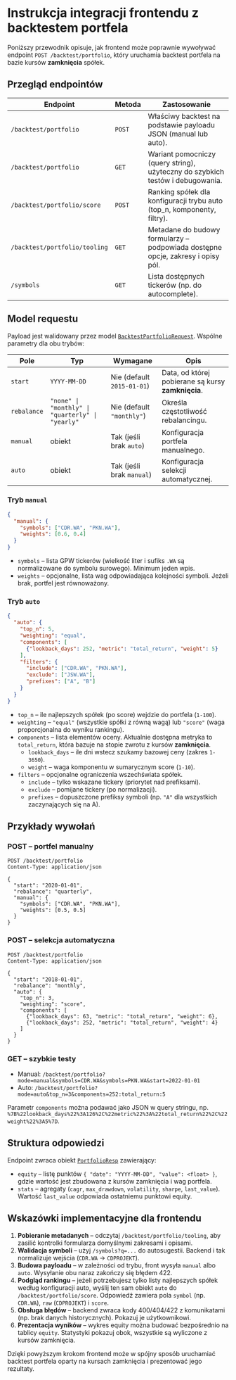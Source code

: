 # Instrukcja integracji frontendu z backtestem portfela

Poniższy przewodnik opisuje, jak frontend może poprawnie wywoływać endpoint `POST /backtest/portfolio`, który uruchamia backtest portfela na bazie kursów **zamknięcia** spółek.

## Przegląd endpointów

| Endpoint | Metoda | Zastosowanie |
| --- | --- | --- |
| `/backtest/portfolio` | `POST` | Właściwy backtest na podstawie payloadu JSON (manual lub auto). |
| `/backtest/portfolio` | `GET` | Wariant pomocniczy (query string), użyteczny do szybkich testów i debugowania. |
| `/backtest/portfolio/score` | `POST` | Ranking spółek dla konfiguracji trybu auto (top_n, komponenty, filtry). |
| `/backtest/portfolio/tooling` | `GET` | Metadane do budowy formularzy – podpowiada dostępne opcje, zakresy i opisy pól. |
| `/symbols` | `GET` | Lista dostępnych tickerów (np. do autocomplete). |

## Model requestu

Payload jest walidowany przez model [`BacktestPortfolioRequest`](../api/main.py). Wspólne parametry dla obu trybów:

| Pole | Typ | Wymagane | Opis |
| --- | --- | --- | --- |
| `start` | `YYYY-MM-DD` | Nie (default `2015-01-01`) | Data, od której pobierane są kursy **zamknięcia**. |
| `rebalance` | `"none" \| "monthly" \| "quarterly" \| "yearly"` | Nie (default `"monthly"`) | Określa częstotliwość rebalancingu. |
| `manual` | obiekt | Tak (jeśli brak `auto`) | Konfiguracja portfela manualnego. |
| `auto` | obiekt | Tak (jeśli brak `manual`) | Konfiguracja selekcji automatycznej. |

### Tryb `manual`

```json
{
  "manual": {
    "symbols": ["CDR.WA", "PKN.WA"],
    "weights": [0.6, 0.4]
  }
}
```

* `symbols` – lista GPW tickerów (wielkość liter i sufiks `.WA` są normalizowane do symbolu surowego). Minimum jeden wpis.
* `weights` – opcjonalne, lista wag odpowiadająca kolejności symboli. Jeżeli brak, portfel jest równoważony.

### Tryb `auto`

```json
{
  "auto": {
    "top_n": 5,
    "weighting": "equal",
    "components": [
      {"lookback_days": 252, "metric": "total_return", "weight": 5}
    ],
    "filters": {
      "include": ["CDR.WA", "PKN.WA"],
      "exclude": ["JSW.WA"],
      "prefixes": ["A", "B"]
    }
  }
}
```

* `top_n` – ile najlepszych spółek (po score) wej­dzie do portfela (`1-100`).
* `weighting` – `"equal"` (wszystkie spółki z równą wagą) lub `"score"` (waga proporcjonalna do wyniku rankingu).
* `components` – lista elementów oceny. Aktualnie dostępna metryka to `total_return`, która bazuje na stopie zwrotu z kursów **zamknięcia**.
  * `lookback_days` – ile dni wstecz szukamy bazowej ceny (zakres `1-3650`).
  * `weight` – waga komponentu w sumarycznym score (`1-10`).
* `filters` – opcjonalne ograniczenia wszechświata spółek.
  * `include` – tylko wskazane tickery (priorytet nad prefiksami).
  * `exclude` – pomijane tickery (po normalizacji).
  * `prefixes` – dopuszczone prefiksy symboli (np. `"A"` dla wszystkich zaczynających się na A).

## Przykłady wywołań

### POST – portfel manualny

```http
POST /backtest/portfolio
Content-Type: application/json

{
  "start": "2020-01-01",
  "rebalance": "quarterly",
  "manual": {
    "symbols": ["CDR.WA", "PKN.WA"],
    "weights": [0.5, 0.5]
  }
}
```

### POST – selekcja automatyczna

```http
POST /backtest/portfolio
Content-Type: application/json

{
  "start": "2018-01-01",
  "rebalance": "monthly",
  "auto": {
    "top_n": 3,
    "weighting": "score",
    "components": [
      {"lookback_days": 63, "metric": "total_return", "weight": 6},
      {"lookback_days": 252, "metric": "total_return", "weight": 4}
    ]
  }
}
```

### GET – szybkie testy

* Manual: `/backtest/portfolio?mode=manual&symbols=CDR.WA&symbols=PKN.WA&start=2022-01-01`
* Auto: `/backtest/portfolio?mode=auto&top_n=3&components=252:total_return:5`

Parametr `components` można podawać jako JSON w query stringu, np. `%7B%22lookback_days%22%3A126%2C%22metric%22%3A%22total_return%22%2C%22weight%22%3A5%7D`.

## Struktura odpowiedzi

Endpoint zwraca obiekt [`PortfolioResp`](../api/main.py) zawierający:

* `equity` – listę punktów `{ "date": "YYYY-MM-DD", "value": <float> }`, gdzie wartość jest zbudowana z kursów zamknięcia i wag portfela.
* `stats` – agregaty (`cagr`, `max_drawdown`, `volatility`, `sharpe`, `last_value`). Wartość `last_value` odpowiada ostatniemu punktowi equity.

## Wskazówki implementacyjne dla frontendu

1. **Pobieranie metadanych** – odczytaj `/backtest/portfolio/tooling`, aby zasilić kontrolki formularza domyślnymi zakresami i opisami.
2. **Walidacja symboli** – użyj `/symbols?q=...` do autosugestii. Backend i tak normalizuje wejścia (`CDR.WA` → `CDPROJEKT`).
3. **Budowa payloadu** – w zależności od trybu, front wysyła `manual` albo `auto`. Wysyłanie obu naraz zakończy się błędem 422.
4. **Podgląd rankingu** – jeżeli potrzebujesz tylko listy najlepszych spółek według konfiguracji auto, wyślij ten sam obiekt `auto` do `/backtest/portfolio/score`. Odpowiedź zawiera pola `symbol` (np. `CDR.WA`), `raw` (`CDPROJEKT`) i `score`.
5. **Obsługa błędów** – backend zwraca kody 400/404/422 z komunikatami (np. brak danych historycznych). Pokazuj je użytkownikowi.
6. **Prezentacja wyników** – wykres equity można budować bezpośrednio na tablicy `equity`. Statystyki pokazuj obok, wszystkie są wyliczone z kursów zamknięcia.

Dzięki powyższym krokom frontend może w spójny sposób uruchamiać backtest portfela oparty na kursach zamknięcia i prezentować jego rezultaty.
